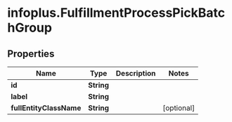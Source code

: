 # infoplus.FulfillmentProcessPickBatchGroup

## Properties
Name | Type | Description | Notes
------------ | ------------- | ------------- | -------------
**id** | **String** |  | 
**label** | **String** |  | 
**fullEntityClassName** | **String** |  | [optional] 


